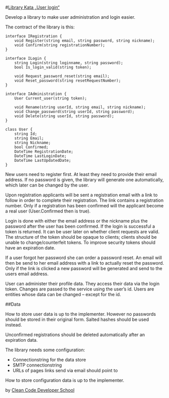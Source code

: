 #[Library Kata „User login“](http://ccd-school.de/en/coding-dojo/library-katas/user-login/)

Develop a library to make user administration and login easier.

The contract of the library is this:
	
    interface IRegistration {
        void Register(string email, string password, string nickname);
        void Confirm(string registrationNumber);
    }
     
    interface ILogin {
        string Login(string loginname, string password);
        bool Is_login_valid(string token);
     
        void Request_password_reset(string email);
        void Reset_password(string resetRequestNumber);
    }
     
    interface IAdministration {
        User Current_user(string token);
     
        void Rename(string userId, string email, string nickname);
        void Change_password(string userId, string password);
        void Delete(string userId, string password);
    }
     
    class User {
        string Id;
        string Email;
        string Nickname;
        bool Confirmed;
        DateTime RegistrationDate;
        DateTime LastLoginDate;
        DateTime LastUpdatedDate;
    }

New users need to register first. At least they need to provide their email address. If no password is given, the library will generate one automatically, which later can be changed by the user.

Upon registration applicants will be sent a registration email with a link to follow in order to complete their registration. The link contains a registration number. Only if a registration has been confirmed will the applicant become a real user (User.Confirmed then is true).

Login is done with either the email address or the nickname plus the password after the user has been confirmed. If the login is successful a token is returned. It can be user later on whether client requests are valid. The structure of the token should be opaque to clients; clients should be unable to change/counterfeit tokens. To improve security tokens should have an expiration date.

If a user forgot her password she can order a password reset. An email will then be send to her email address with a link to actually reset the password. Only if the link is clicked a new password will be generated and send to the users email address.

User can administer their profile data. They access their data via the login token. Changes are passed to the service using the user’s id. Users are entities whose data can be changed – except for the id.

##Data

How to store user data is up to the implementer. However no passwords should be stored in their original form. Salted hashes should be used instead.

Unconfirmed registrations should be deleted automatically after an expiration data.

The library needs some configuration:

 - Connectionstring for the data store
 - SMTP connectionstring
 - URLs of pages links send via email should point to

How to store configuration data is up to the implementer.



by [Clean Code Developer School](http://ccd-school.de/)